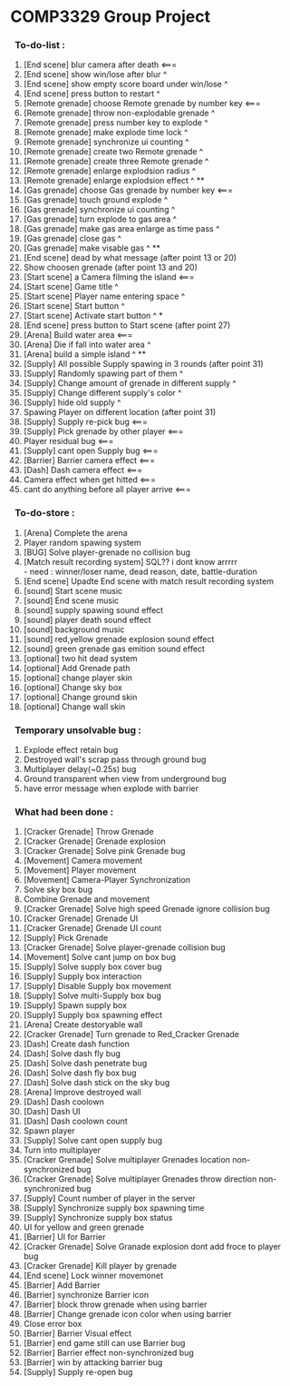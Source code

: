 # COMP3329 Group Project

### &nbsp;&nbsp;To-do-list :
1. [End scene] blur camera after death <===
2. [End scene] show win/lose after blur ^
4. [End scene] show empty score board under win/lose ^
5. [End scene] press button to restart ^
6. [Remote grenade] choose Remote grenade by number key <===
7. [Remote grenade] throw non-explodable grenade ^
8. [Remote grenade] press number key to explode ^
9. [Remote grenade] make explode time lock ^
10. [Remote grenade] synchronize ui counting ^
11. [Remote grenade] create two Remote grenade ^
12. [Remote grenade] create three Remote grenade ^
13. [Remote grenade] enlarge explodsion radius ^
14. [Remote grenade] enlarge explodsion effect ^ **
15. [Gas grenade] choose Gas grenade by number key <===
16. [Gas grenade] touch ground explode ^
17. [Gas grenade] synchronize ui counting ^
18. [Gas grenade] turn explode to gas area ^
19. [Gas grenade] make gas area enlarge as time pass ^
20. [Gas grenade] close gas ^
21. [Gas grenade] make visable gas ^ **
22. [End scene] dead by what message (after point 13 or 20)
23. Show choosen grenade (after point 13 and 20)
28. [Start scene] a Camera filming the island <===
29. [Start scene] Game title ^
30. [Start scene] Player name entering space ^
31. [Start scene] Start button ^
32. [Start scene] Activate start button ^ * 
33. [End scene] press button to Start scene (after point 27)
34. [Arena] Build water area <===
35. [Arena] Die if fall into water area ^
36. [Arena] build a simple island ^ **
37. [Supply] All possible Supply spawing in 3 rounds (after point 31)
38. [Supply] Randomly spawing part of them ^
39. [Supply] Change amount of grenade in different supply ^
40. [Supply] Change different supply's color ^
41. [Supply] hide old supply ^
42. Spawing Player on different location (after point 31)
45. [Supply] Supply re-pick bug <===
45. [Supply] Pick grenade by other player <===
46. Player residual bug <===
45. [Supply] cant open Supply bug <===
47. [Barrier] Barrier camera effect <===
48. [Dash] Dash camera effect <===
49. Camera effect when get hitted <===
50. cant do anything before all player arrive <===

### &nbsp;&nbsp;To-do-store :
1. [Arena] Complete the arena 
22. Player random spawing system 
23. [BUG] Solve player-grenade no collision bug
24. [Match result recording system] SQL?? i dont know arrrrr
</br> - need : winner/loser name, dead reason, date, battle-duration
26. [End scene] Upadte End scene with match result recording system 
28. [sound] Start scene music 
29. [sound] End scene music 
31. [sound] supply spawing sound effect 
32. [sound] player death sound effect
31. [sound] background music
32. [sound] red,yellow grenade explosion sound effect
33. [sound] green grenade gas emition sound effect 
34. [optional] two hit dead system
35. [optional] Add Grenade path 
36. [optional] change player skin 
37. [optional] Change sky box 
38. [optional] Change ground skin 
39. [optional] Change wall skin 

### &nbsp;&nbsp;Temporary unsolvable bug :
1. Explode effect retain bug
3. Destroyed wall's scrap pass through ground bug 
4. Multiplayer delay(~0.25s) bug
5. Ground transparent when view from underground bug
6. have error message when explode with barrier

### &nbsp;&nbsp;What had been done :
1. [Cracker Grenade] Throw Grenade 
2. [Cracker Grenade] Grenade explosion
3. [Cracker Grenade] Solve pink Grenade bug
4. [Movement] Camera movement
5. [Movement] Player movement
6. [Movement] Camera-Player Synchronization
7. Solve sky box bug 
8. Combine Grenade and movement
9. [Cracker Grenade] Solve high speed Grenade ignore collision bug
10. [Cracker Grenade] Grenade UI
11. [Cracker Grenade] Grenade UI count
12. [Supply] Pick Grenade
13. [Cracker Grenade] Solve player-grenade collision bug
14. [Movement] Solve cant jump on box bug
15. [Supply] Solve supply box cover bug 
16. [Supply] Supply box interaction
17. [Supply] Disable Supply box movement
18. [Supply] Solve multi-Supply box bug
19. [Supply] Spawn supply box
20. [Supply] Supply box spawning effect
21. [Arena] Create destoryable wall
22. [Cracker Grenade] Turn grenade to Red_Cracker Grenade
23. [Dash] Create dash function
24. [Dash] Solve dash fly bug
25. [Dash] Solve dash penetrate bug
26. [Dash] Solve dash fly box bug
27. [Dash] Solve dash stick on the sky bug
28. [Arena] Improve destroyed wall
29. [Dash] Dash coolown
30. [Dash] Dash UI
31. [Dash] Dash coolown count
32. Spawn player
33. [Supply] Solve cant open supply bug
34. Turn into multiplayer
35. [Cracker Grenade] Solve multiplayer Grenades location non-synchronized bug 
36. [Cracker Grenade] Solve multiplayer Grenades throw direction non-synchronized bug 
37. [Supply] Count number of player in the server 
38. [Supply] Synchronize supply box spawning time
39. [Supply] Synchronize supply box status
40. UI for yellow and green grenade
41. [Barrier] UI for Barrier
42. [Cracker Grenade] Solve Granade explosion dont add froce to player bug
43. [Cracker Grenade] Kill player by grenade
44. [End scene] Lock winner movemonet
45. [Barrier] Add Barrier
46. [Barrier] synchronize Barrier icon
47. [Barrier] block throw grenade when using barrier
48. [Barrier] Change grenade icon color when using barrier
49. Close error box
50. [Barrier] Barrier Visual effect
51. [Barrier] end game still can use Barrier bug
52. [Barrier] Barrier effect non-synchronized bug
53. [Barrier] win by attacking barrier bug 
54. [Supply] Supply re-open bug 
